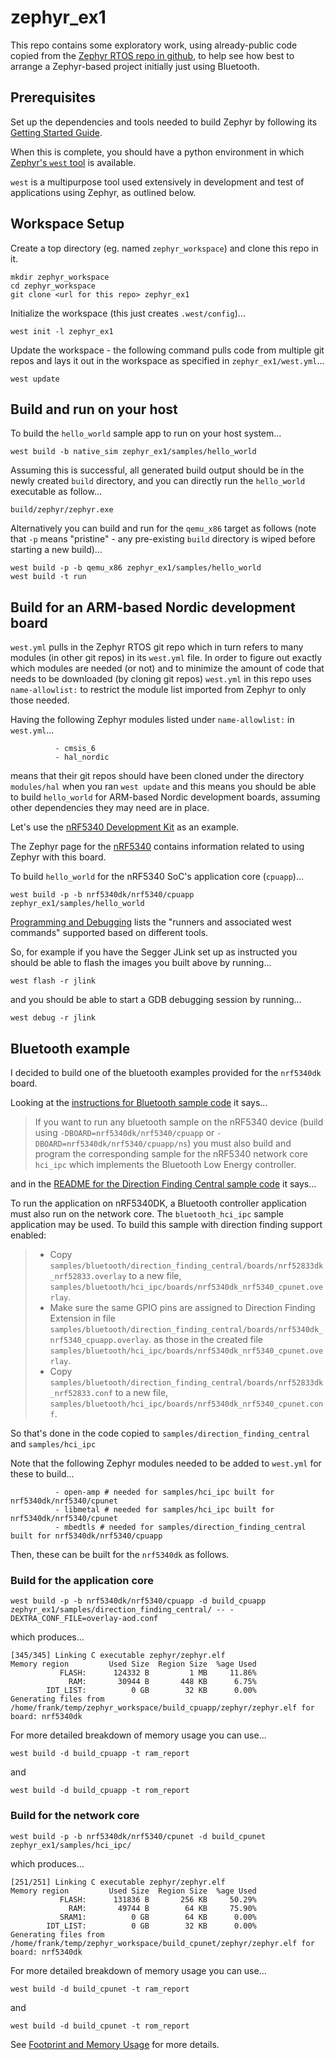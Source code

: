 # zephyr_ex1

This repo contains some exploratory work,
using already-public code copied from the 
[Zephyr RTOS repo in github](https://github.com/zephyrproject-rtos/zephyr),
to help see how best to arrange a Zephyr-based project
initially just using Bluetooth.

## Prerequisites

Set up the dependencies and tools needed to build Zephyr by following its
[Getting Started Guide](https://docs.zephyrproject.org/latest/develop/getting_started/index.html).

When this is complete, you should have a python environment in which [Zephyr's `west` tool](https://docs.zephyrproject.org/latest/develop/west/index.html) is available.

`west` is a multipurpose tool used extensively in development and test of applications using Zephyr, as outlined below.

## Workspace Setup

Create a top directory (eg. named `zephyr_workspace`) and clone this repo in it.

```
mkdir zephyr_workspace
cd zephyr_workspace
git clone <url for this repo> zephyr_ex1
```

Initialize the workspace (this just creates `.west/config`)...

```
west init -l zephyr_ex1
```

Update the workspace - the following command pulls code from multiple git repos
and lays it out in the workspace as specified in `zephyr_ex1/west.yml`...

```
west update
```

## Build and run on your host

To build the `hello_world` sample app to run on your host system...

```
west build -b native_sim zephyr_ex1/samples/hello_world
```

Assuming this is successful, all generated build output should be
in the newly created `build` directory,
and you can directly run the `hello_world` executable as follow...
```
build/zephyr/zephyr.exe
```

Alternatively you can build and run for the `qemu_x86` target as follows
(note that `-p` means "pristine" - any pre-existing `build` directory
is wiped before starting a new build)...

```
west build -p -b qemu_x86 zephyr_ex1/samples/hello_world
west build -t run
```

## Build for an ARM-based Nordic development board

`west.yml` pulls in the Zephyr RTOS git repo which in turn refers to
many modules (in other git repos) in its `west.yml` file.
In order to figure out exactly which modules are needed (or not) 
and to minimize the amount of code that needs to be downloaded (by cloning git repos)
`west.yml` in this repo uses `name-allowlist:`
to restrict the module list imported from Zephyr to only those needed.

Having the following Zephyr modules listed under `name-allowlist:` in `west.yml`...
```
          - cmsis_6
          - hal_nordic
```
means that their git repos should have been cloned under the directory `modules/hal`
when you ran `west update` and this means you should be able to
build `hello_world` for ARM-based Nordic development boards,
assuming other dependencies they may need are in place.

Let's use the [nRF5340 Development Kit](https://www.nordicsemi.com/Software-and-tools/Development-Kits/nRF5340-DK) as an example.

The Zephyr page for the
[nRF5340](https://docs.zephyrproject.org/latest/boards/nordic/nrf5340dk/doc/index.html)
contains information related to using Zephyr with this board.

To build `hello_world` for the nRF5340 SoC's application core (`cpuapp`)...
```
west build -p -b nrf5340dk/nrf5340/cpuapp zephyr_ex1/samples/hello_world
```

[Programming and Debugging](https://docs.zephyrproject.org/latest/boards/nordic/nrf5340dk/doc/index.html#programming-and-debugging)
lists the "runners and associated west commands" supported based on different tools.

So, for example if you have the Segger JLink set up as instructed
you should be able to flash the images you built above by running...
```
west flash -r jlink
```
and you should be able to start a GDB debugging session by running...
```
west debug -r jlink
```

## Bluetooth example

I decided to build one of the bluetooth examples provided for the `nrf5340dk` board.

Looking at the 
[instructions for Bluetooth sample code](https://docs.zephyrproject.org/latest/samples/bluetooth/bluetooth.html) 
it says...

> If you want to run any bluetooth sample on the nRF5340 device (build using
> `-DBOARD=nrf5340dk/nrf5340/cpuapp` or
> `-DBOARD=nrf5340dk/nrf5340/cpuapp/ns`) you must also build
> and program the corresponding sample for the nRF5340 network core
> `hci_ipc` which implements the Bluetooth Low Energy controller.

and in the 
[README for the Direction Finding Central sample code](https://docs.zephyrproject.org/latest/samples/bluetooth/direction_finding_central/README.html#bluetooth_direction_finding_central)
it says...

To run the application on nRF5340DK, a Bluetooth controller application must
also run on the network core. The `bluetooth_hci_ipc` sample
application may be used. To build this sample with direction finding support
enabled:

> * Copy
>   `samples/bluetooth/direction_finding_central/boards/nrf52833dk_nrf52833.overlay`
>   to a new file,
>   `samples/bluetooth/hci_ipc/boards/nrf5340dk_nrf5340_cpunet.overlay`.
> * Make sure the same GPIO pins are assigned to Direction Finding Extension in file
>   `samples/bluetooth/direction_finding_central/boards/nrf5340dk_nrf5340_cpuapp.overlay`.
>   as those in the created file `samples/bluetooth/hci_ipc/boards/nrf5340dk_nrf5340_cpunet.overlay`.
> * Copy
>   `samples/bluetooth/direction_finding_central/boards/nrf52833dk_nrf52833.conf`
>   to a new file,
>   `samples/bluetooth/hci_ipc/boards/nrf5340dk_nrf5340_cpunet.conf`.

So that's done in the code copied to `samples/direction_finding_central` and `samples/hci_ipc`

Note that the following Zephyr modules needed to be added to `west.yml` for these to build...
```
          - open-amp # needed for samples/hci_ipc built for nrf5340dk/nrf5340/cpunet
          - libmetal # needed for samples/hci_ipc built for nrf5340dk/nrf5340/cpunet
          - mbedtls # needed for samples/direction_finding_central built for nrf5340dk/nrf5340/cpuapp
```

Then, these can be built for the `nrf5340dk` as follows.

### Build for the application core
```
west build -p -b nrf5340dk/nrf5340/cpuapp -d build_cpuapp zephyr_ex1/samples/direction_finding_central/ -- -DEXTRA_CONF_FILE=overlay-aod.conf
```
which produces...
```
[345/345] Linking C executable zephyr/zephyr.elf
Memory region         Used Size  Region Size  %age Used
           FLASH:      124332 B         1 MB     11.86%
             RAM:       30944 B       448 KB      6.75%
        IDT_LIST:          0 GB        32 KB      0.00%
Generating files from /home/frank/temp/zephyr_workspace/build_cpuapp/zephyr/zephyr.elf for board: nrf5340dk
```
For more detailed breakdown of memory usage you can use...
```
west build -d build_cpuapp -t ram_report
```
and
```
west build -d build_cpuapp -t rom_report
```

### Build for the network core
```
west build -p -b nrf5340dk/nrf5340/cpunet -d build_cpunet zephyr_ex1/samples/hci_ipc/
```
which produces...
```
[251/251] Linking C executable zephyr/zephyr.elf
Memory region         Used Size  Region Size  %age Used
           FLASH:      131836 B       256 KB     50.29%
             RAM:       49744 B        64 KB     75.90%
           SRAM1:          0 GB        64 KB      0.00%
        IDT_LIST:          0 GB        32 KB      0.00%
Generating files from /home/frank/temp/zephyr_workspace/build_cpunet/zephyr/zephyr.elf for board: nrf5340dk
```
For more detailed breakdown of memory usage you can use...
```
west build -d build_cpunet -t ram_report
```
and
```
west build -d build_cpunet -t rom_report
```

See [Footprint and Memory Usage](https://docs.zephyrproject.org/latest/develop/optimizations/tools.html#footprint-and-memory-usage)
for more details.
